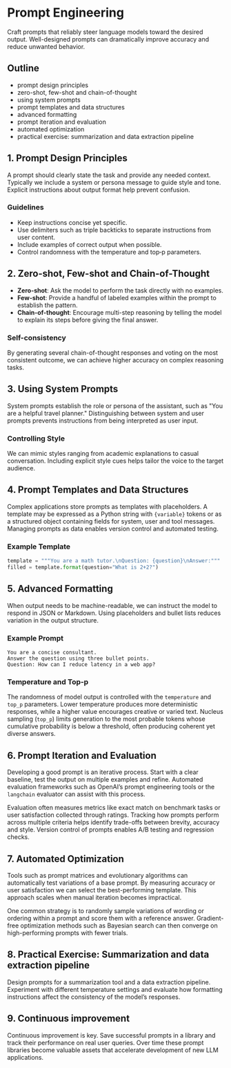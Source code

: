 # Prompt Engineering
Craft prompts that reliably steer language models toward the desired output. Well-designed prompts can dramatically improve accuracy and reduce unwanted behavior.

## Outline
- prompt design principles
- zero-shot, few-shot and chain-of-thought
- using system prompts
- prompt templates and data structures
- advanced formatting
- prompt iteration and evaluation
- automated optimization
- practical exercise: summarization and data extraction pipeline

## 1. Prompt Design Principles
A prompt should clearly state the task and provide any needed context. Typically we include a system or persona message to guide style and tone. Explicit instructions about output format help prevent confusion.

### Guidelines
- Keep instructions concise yet specific.
- Use delimiters such as triple backticks to separate instructions from user content.
- Include examples of correct output when possible.
- Control randomness with the temperature and top‑p parameters.

## 2. Zero-shot, Few-shot and Chain-of-Thought

- **Zero-shot**: Ask the model to perform the task directly with no examples.
- **Few-shot**: Provide a handful of labeled examples within the prompt to establish the pattern.
- **Chain-of-thought**: Encourage multi-step reasoning by telling the model to explain its steps before giving the final answer.

### Self-consistency
By generating several chain-of-thought responses and voting on the most consistent outcome, we can achieve higher accuracy on complex reasoning tasks.

## 3. Using System Prompts
System prompts establish the role or persona of the assistant, such as "You are a helpful travel planner." Distinguishing between system and user prompts prevents instructions from being interpreted as user input.

### Controlling Style
We can mimic styles ranging from academic explanations to casual conversation. Including explicit style cues helps tailor the voice to the target audience.

## 4. Prompt Templates and Data Structures
Complex applications store prompts as templates with placeholders. A template may
be expressed as a Python string with `{variable}` tokens or as a structured
object containing fields for system, user and tool messages. Managing prompts as
data enables version control and automated testing.

### Example Template

```python
template = """You are a math tutor.\nQuestion: {question}\nAnswer:"""
filled = template.format(question="What is 2+2?")
```

## 5. Advanced Formatting
When output needs to be machine-readable, we can instruct the model to respond in JSON or Markdown. Using placeholders and bullet lists reduces variation in the output structure.

### Example Prompt

```
You are a concise consultant.
Answer the question using three bullet points.
Question: How can I reduce latency in a web app?
```

### Temperature and Top-p
The randomness of model output is controlled with the `temperature` and
`top_p` parameters. Lower temperature produces more deterministic responses,
while a higher value encourages creative or varied text. Nucleus sampling
(`top_p`) limits generation to the most probable tokens whose cumulative
probability is below a threshold, often producing coherent yet diverse answers.

## 6. Prompt Iteration and Evaluation
Developing a good prompt is an iterative process. Start with a clear baseline, test the output on multiple examples and refine. Automated evaluation frameworks such as OpenAI’s prompt engineering tools or the `langchain` evaluator can assist with this process.

Evaluation often measures metrics like exact match on benchmark tasks or user satisfaction collected through ratings. Tracking how prompts perform across multiple criteria helps identify trade-offs between brevity, accuracy and style. Version control of prompts enables A/B testing and regression checks.

## 7. Automated Optimization
Tools such as prompt matrices and evolutionary algorithms can automatically test
variations of a base prompt. By measuring accuracy or user satisfaction we can
select the best-performing template. This approach scales when manual iteration
becomes impractical.

One common strategy is to randomly sample variations of wording or ordering within a prompt and score them with a reference answer. Gradient-free optimization methods such as Bayesian search can then converge on high-performing prompts with fewer trials.

## 8. Practical Exercise: Summarization and data extraction pipeline
Design prompts for a summarization tool and a data extraction pipeline. Experiment with different temperature settings and evaluate how formatting instructions affect the consistency of the model’s responses.

## 9. Continuous improvement
Continuous improvement is key. Save successful prompts in a library and track
their performance on real user queries. Over time these prompt libraries become
valuable assets that accelerate development of new LLM applications.
